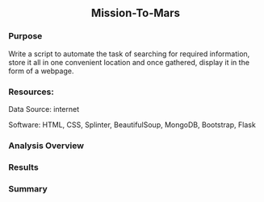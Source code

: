 <h2><p align=center> Mission-To-Mars </p> </h2>

<h3><p> Purpose </p></h3>

Write a script to automate the task of searching for required information, store it all in one convenient location and once gathered, display it in the form of a webpage. 

<h3><p> Resources: </p></h3>

Data Source: internet

Software: HTML, CSS, Splinter, BeautifulSoup, MongoDB, Bootstrap, Flask

<h3><p> Analysis Overview </p></h3>


<h3><p> Results </p></h3>


<h3><p> Summary </p></h3>

